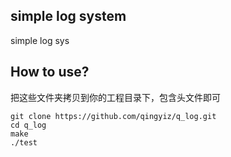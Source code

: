 ## simple log system
simple log sys

## How to use?
把这些文件夹拷贝到你的工程目录下，包含头文件即可
```
git clone https://github.com/qingyiz/q_log.git  
cd q_log  
make  
./test
```  




